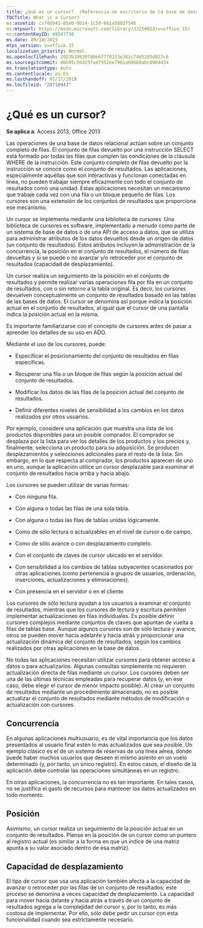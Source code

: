 ```yaml
---
title: ¿Qué es un cursor?  (Referencia de escritorio de la base de datos de access)
TOCTitle: What is a Cursor?
ms:assetid: cc70d941-05e0-9b14-1c5d-6b1a5802f546
ms:mtpsurl: https://msdn.microsoft.com/library/JJ250013(v=office.15)
ms:contentKeyID: 48547738
ms.date: 09/18/2015
mtps_version: v=office.15
localization_priority: Normal
ms.openlocfilehash: 2023b39620f80e6f770153e381c74d5285d027c6
ms.sourcegitcommit: d6695c94415fa47952ee7961a69660abc0904434
ms.translationtype: Auto
ms.contentlocale: es-ES
ms.lasthandoff: 01/17/2019
ms.locfileid: "28718941"
---
```

# <a name="what-is-a-cursor"></a>¿Qué es un cursor?


**Se aplica a**: Access 2013, Office 2013

Las operaciones de una base de datos relacional actúan sobre un conjunto completo de filas. El conjunto de filas devuelto por una instrucción SELECT está formado por todas las filas que cumplen las condiciones de la cláusula WHERE de la instrucción. Este conjunto completo de filas devuelto por la instrucción se conoce como el conjunto de resultados. Las aplicaciones, especialmente aquéllas que son interactivas y funcionan conectadas en línea, no pueden trabajar siempre eficazmente con todo el conjunto de resultados como una unidad. Estas aplicaciones necesitan un mecanismo que trabaje cada vez con una fila o un bloque pequeño de filas. Los cursores son una extensión de los conjuntos de resultados que proporciona ese mecanismo.

Un cursor se implementa mediante una biblioteca de cursores. Una biblioteca de cursores es software, implementado a menudo como parte de un sistema de base de datos o de una API de acceso a datos, que se utiliza para administrar atributos de los datos devueltos desde un origen de datos (un conjunto de resultados). Estos atributos incluyen la administración de la concurrencia, la posición en el conjunto de resultados, el número de filas devueltas y si se puede o no avanzar y/o retroceder por el conjunto de resultados (capacidad de desplazamiento).

Un cursor realiza un seguimiento de la posición en el conjunto de resultados y permite realizar varias operaciones fila por fila en un conjunto de resultados, con o sin retorno a la tabla original. Es decir, los cursores devuelven conceptualmente un conjunto de resultados basado en las tablas de las bases de datos. El cursor se denomina así porque indica la posición actual en el conjunto de resultados, al igual que el cursor de una pantalla indica la posición actual en la misma.

Es importante familiarizarse con el concepto de cursores antes de pasar a aprender los detalles de su uso en ADO.

Mediante el uso de los cursores, puede:

  - Especificar el posicionamiento del conjunto de resultados en filas específicas.

  - Recuperar una fila o un bloque de filas según la posición actual del conjunto de resultados.

  - Modificar los datos de las filas de la posición actual del conjunto de resultados.

  - Definir diferentes niveles de sensibilidad a los cambios en los datos realizados por otros usuarios.

Por ejemplo, considere una aplicación que muestra una lista de los productos disponibles para un posible comprador. El comprador se desplaza por la lista para ver los detalles de los productos y los precios y, finalmente, selecciona un producto para su adquisición. Se producen desplazamientos y selecciones adicionales para el resto de la lista. Sin embargo, en lo que respecta al comprador, los productos aparecen de uno en uno, aunque la aplicación utilice un cursor desplazable para examinar el conjunto de resultados hacia arriba y hacia abajo.

Los cursores se pueden utilizar de varias formas:

  - Con ninguna fila.

  - Con alguna o todas las filas de una sola tabla.

  - Con alguna o todas las filas de tablas unidas lógicamente.

  - Como de sólo lectura o actualizables en el nivel de cursor o de campo.

  - Como de sólo avance o con desplazamiento completo.

  - Con el conjunto de claves de cursor ubicado en el servidor.

  - Con sensibilidad a los cambios de tablas subyacentes ocasionados por otras aplicaciones (como pertenencia a grupos de usuarios, ordenación, inserciones, actualizaciones y eliminaciones).

  - Con presencia en el servidor o en el cliente.

Los cursores de sólo lectura ayudan a los usuarios a examinar el conjunto de resultados, mientras que los cursores de lectura y escritura permiten implementar actualizaciones en filas individuales. Es posible definir cursores complejos mediante conjuntos de claves que apuntan de vuelta a filas de tablas base. Aunque algunos cursores son de sólo lectura y avance, otros se pueden mover hacia adelante y hacia atrás y proporcionar una actualización dinámica del conjunto de resultados, según los cambios realizados por otras aplicaciones en la base de datos.

No todas las aplicaciones necesitan utilizar cursores para obtener acceso a datos o para actualizarlos. Algunas consultas simplemente no requieren actualización directa de filas mediante un cursor. Los cursores deben ser una de las últimas técnicas empleadas para recuperar datos (y, en ese caso, debe elegir el cursor de menor impacto posible). Al crear un conjunto de resultados mediante un procedimiento almacenado, no es posible actualizar el conjunto de resultados mediante métodos de modificación o actualización con cursores.

## <a name="concurrency"></a>Concurrencia

En algunas aplicaciones multiusuario, es de vital importancia que los datos presentados al usuario final estén lo más actualizados que sea posible. Un ejemplo clásico es el de un sistema de reservas de una línea aérea, donde puede haber muchos usuarios que deseen el mismo asiento en un vuelo determinado (y, por tanto, un único registro). En estos casos, el diseño de la aplicación debe controlar las operaciones simultáneas en un registro.

En otras aplicaciones, la concurrencia no es tan importante. En tales casos, no se justifica el gasto de recursos para mantener los datos actualizados en todo momento.

## <a name="position"></a>Posición

Asimismo, un cursor realiza un seguimiento de la posición actual en un conjunto de resultados. Piense en la posición de un cursor como un puntero al registro actual (es similar a la forma en que un índice de una matriz apunta a su valor asociado dentro de esa matriz).

## <a name="scrollability"></a>Capacidad de desplazamiento

El tipo de cursor que usa una aplicación también afecta a la capacidad de avanzar o retroceder por las filas de un conjunto de resultados; este proceso se denomina a veces capacidad de desplazamiento. La capacidad para mover hacia delante *y* hacia atrás a través de un conjunto de resultados agrega a la complejidad del cursor y, por lo tanto, es más costosa de implementar. Por ello, sólo debe pedir un cursor con esta funcionalidad cuando sea estrictamente necesario.

